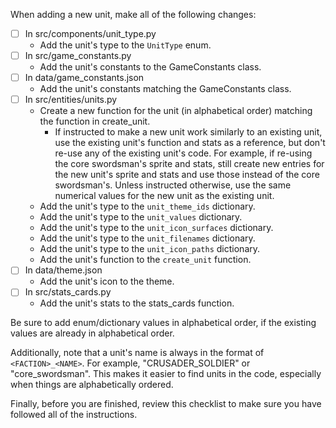 When adding a new unit, make all of the following changes:

- [ ] In src/components/unit_type.py
    - Add the unit's type to the `UnitType` enum.
- [ ] In src/game_constants.py
    - Add the unit's constants to the GameConstants class.
- [ ] In data/game_constants.json
    - Add the unit's constants matching the GameConstants class.
- [ ] In src/entities/units.py
    - Create a new function for the unit (in alphabetical order) matching the function in create_unit.
        - If instructed to make a new unit work similarly to an existing unit, use the existing unit's function and stats as a reference, but don't re-use any of the existing unit's code. For example, if re-using the core swordsman's sprite and stats, still create new entries for the new unit's sprite and stats and use those instead of the core swordsman's. Unless instructed otherwise, use the same numerical values for the new unit as the existing unit.
    - Add the unit's type to the `unit_theme_ids` dictionary.
    - Add the unit's type to the `unit_values` dictionary.
    - Add the unit's type to the `unit_icon_surfaces` dictionary.
    - Add the unit's type to the `unit_filenames` dictionary.
    - Add the unit's type to the `unit_icon_paths` dictionary.
    - Add the unit's function to the `create_unit` function.
- [ ] In data/theme.json
    - Add the unit's icon to the theme.
- [ ] In src/stats_cards.py
    - Add the unit's stats to the stats_cards function.

Be sure to add enum/dictionary values in alphabetical order, if the existing values are already in alphabetical order.

Additionally, note that a unit's name is always in the format of `<FACTION>_<NAME>`. For example, "CRUSADER_SOLDIER" or "core_swordsman". This makes it easier to find units in the code, especially when things are alphabetically ordered.

Finally, before you are finished, review this checklist to make sure you have followed all of the instructions.